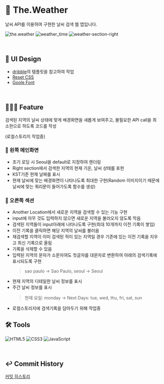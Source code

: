 # 📝 The.Weather

날씨 API를 이용하여 구현한 날씨 검색 웹 앱입니다.

![the.weather](https://user-images.githubusercontent.com/51189962/103214944-3975c780-4955-11eb-96c7-56ee1d43f2fa.gif)
![weather_time](https://user-images.githubusercontent.com/51189962/103215658-57dcc280-4957-11eb-96c3-ea80c98c5a8a.gif)
![weather-section-right](https://user-images.githubusercontent.com/51189962/103215653-557a6880-4957-11eb-8556-98fcb20a373f.gif)

<br/>

## 💄 UI Design

- [dribble](https://dribbble.com/shots/7767460-Weather-App-Website)의 템플릿을 참고하여 작업
- [Reset CSS](https://meyerweb.com/eric/tools/css/reset/)
- [Goole Font](https://fonts.google.com/)

<br/>

## 🧑🏻‍💻 Feature

검색된 지역의 날씨 상태에 맞게 배경화면을 새롭게 보여주고, 불필요한 API call을 최소한으로 하도록 코드를 작성

(로컬스토리지 작업중)

### 🚧 왼쪽 메인화면

- 초기 로딩 시 Seoul을 default로 지정하여 렌더링
- Right section에서 검색한 지역의 현재 기온, 날씨 상태를 포현
- KST기준 현재 날짜를 표시
- 현재 날씨에 맞는 배경화면이 나타나도록 최대한 구현(Random 이미지이기 때문에 날씨에 맞는 쿼리문이 들어가도록 함수를 생성)

### 🚧 오른쪽 섹션

- Another Location에서 새로운 지역을 검색할 수 있는 기능 구현
- input에 아무 것도 입력하지 않으면 새로운 지역을 불러오지 않도록 막음
- 검색된 지역들이 input아래에 나타나도록 구현(최대 10개까지 이전 기록이 쌓임)
- 이전 기록을 클릭하면 해당 지역의 날씨를 불러옴
- 재검색할 지역이 이미 검색된 적이 있는 지역일 경우 기존에 있는 이전 기록을 지우고 최신 기록으로 올림
- 기록을 삭제할 수 있음
- 입력된 지역의 문자가 소문자여도 첫글자를 대문자로 변환하여 아래의 검색기록에 표시되도록 구현
  > sao paulo -> Sao Paulo, seoul -> Seoul
- 현재 지역의 디테일한 날씨 정보를 표시
- 주간 날씨 정보를 표시
  > 현재 요일: monday -> Next Days: tue, wed, thu, fri, sat, sun
- 로컬스토리지에 검색기록을 담아두기 위해 작업중
  <br/>

## 🛠 Tools

![HTML5](https://img.shields.io/badge/HTML5-DE4B24?style=flat-square&logo=html5&logoColor=white)
![CSS3](https://img.shields.io/badge/CSS3-026DB4?style=flat-square&logo=css3)
![JavaScript](https://img.shields.io/badge/JavaScript-F7DF1D?style=flat-square&logo=javascript&logoColor=white)

<br/>

## ↩️ Commit History

[커밋 히스토리](https://github.com/keemtj/project-weather/commits?author=keemtj)

<br/>
